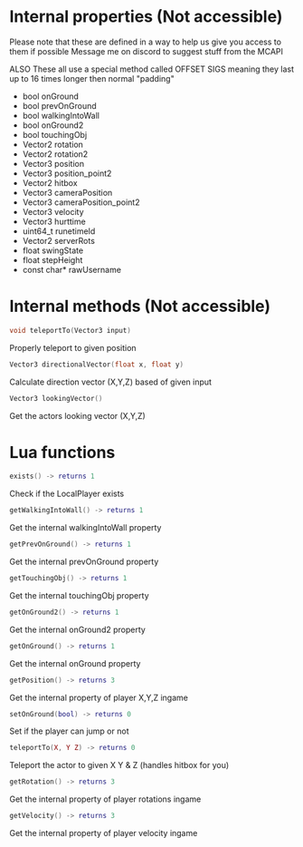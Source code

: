 # Internal properties (Not accessible)

Please note that these are defined in a way to help us give you access to them if possible
Message me on discord to suggest stuff from the MCAPI

ALSO These all use a special method called OFFSET SIGS meaning
they last up to 16 times longer then normal "padding"

- bool onGround
- bool prevOnGround
- bool walkingIntoWall
- bool onGround2
- bool touchingObj
- Vector2 rotation
- Vector2 rotation2
- Vector3 position
- Vector3 position_point2
- Vector2 hitbox
- Vector3 cameraPosition
- Vector3 cameraPosition_point2
- Vector3 velocity
- Vector3 hurttime
- uint64_t runetimeId
- Vector2 serverRots
- float swingState
- float stepHeight
- const char* rawUsername

# Internal methods (Not accessible)

```cpp
void teleportTo(Vector3 input)
```
Properly teleport to given position

```cpp
Vector3 directionalVector(float x, float y)
```
Calculate direction vector (X,Y,Z) based of given input

```cpp
Vector3 lookingVector()
```
Get the actors looking vector (X,Y,Z)

# Lua functions

```lua
exists() -> returns 1
```
Check if the LocalPlayer exists

```lua
getWalkingIntoWall() -> returns 1
```
Get the internal walkingIntoWall property

```lua
getPrevOnGround() -> returns 1
```
Get the internal prevOnGround property

```lua
getTouchingObj() -> returns 1
```
Get the internal touchingObj property

```lua
getOnGround2() -> returns 1
```
Get the internal onGround2 property

```lua
getOnGround() -> returns 1
```
Get the internal onGround property

```lua
getPosition() -> returns 3
```
Get the internal property of player X,Y,Z ingame

```lua
setOnGround(bool) -> returns 0
```
Set if the player can jump or not

```lua
teleportTo(X, Y Z) -> returns 0
```
Teleport the actor to given X Y & Z (handles hitbox for you)

```lua
getRotation() -> returns 3
```
Get the internal property of player rotations ingame

```lua
getVelocity() -> returns 3
```
Get the internal property of player velocity ingame
